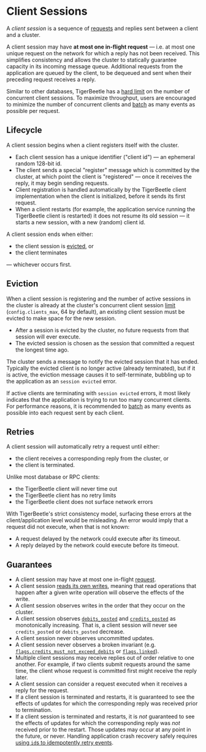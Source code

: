 # Client Sessions

A _client session_ is a sequence of [requests](../coding/requests/README.md) and replies sent between a
client and a cluster.

A client session may have **at most one in-flight request** — i.e. at most one unique request on the
network for which a reply has not been received. This simplifies consistency and allows the cluster
to statically guarantee capacity in its incoming message queue. Additional requests from the
application are queued by the client, to be dequeued and sent when their preceding request receives
a reply.

Similar to other databases, TigerBeetle has a [hard limit](#eviction) on the number of concurrent
client sessions. To maximize throughput, users are encouraged to minimize the number of concurrent
clients and [batch](../coding/requests.md#batching-events) as many events as possible per request.

## Lifecycle

A client session begins when a client registers itself with the cluster.

- Each client session has a unique identifier ("client id") — an ephemeral random 128-bit id.
- The client sends a special "register" message which is committed by the cluster, at which point
  the client is "registered" — once it receives the reply, it may begin sending requests.
- Client registration is handled automatically by the TigerBeetle client implementation when the
  client is initialized, before it sends its first request.
- When a client restarts (for example, the application service running the TigerBeetle client is
  restarted) it does not resume its old session — it starts a new session, with a new (random)
  client id.

A client session ends when either:

- the client session is [evicted](#eviction), or
- the client terminates

— whichever occurs first.

## Eviction

When a client session is registering and the number of active sessions in the cluster is already at
the cluster's concurrent client session
[limit](https://tigerbeetle.com/blog/2022-10-12-a-database-without-dynamic-memory) (`config.clients_max`, 64
by default), an existing client session must be evicted to make space for the new session.

- After a session is evicted by the cluster, no future requests from that session will ever execute.
- The evicted session is chosen as the session that committed a request the longest time ago.

The cluster sends a message to notify the evicted session that it has ended. Typically the evicted
client is no longer active (already terminated), but if it is active, the eviction message causes it
to self-terminate, bubbling up to the application as an `session evicted` error.

If active clients are terminating with `session evicted` errors, it most likely indicates that the
application is trying to run too many concurrent clients. For performance reasons, it is recommended
to [batch](../coding/requests/README.md#batching-events) as many events as possible into each request sent
by each client.

## Retries

A client session will automatically retry a request until either:

- the client receives a corresponding reply from the cluster, or
- the client is terminated.

Unlike most database or RPC clients:

- the TigerBeetle client will never time out
- the TigerBeetle client has no retry limits
- the TigerBeetle client does not surface network errors

With TigerBeetle's strict consistency model, surfacing these errors at the client/application level
would be misleading. An error would imply that a request did not execute, when that is not known:

- A request delayed by the network could execute after its timeout.
- A reply delayed by the network could execute before its timeout.

## Guarantees

- A client session may have at most one in-flight [request](../coding/requests/README.md).
- A client session [reads its own writes](https://jepsen.io/consistency/models/read-your-writes),
  meaning that read operations that happen after a given write operation will observe the effects of
  the write.
- A client session observes writes in the order that they occur on the cluster.
- A client session observes [`debits_posted`](./account.md#debits_posted) and
  [`credits_posted`](./account.md#credits_posted) as monotonically increasing. That is, a client
  session will never see `credits_posted` or `debits_posted` decrease.
- A client session never observes uncommitted updates.
- A client session never observes a broken invariant (e.g.
  [`flags.credits_must_not_exceed_debits`](./account.md#flagscredits_must_not_exceed_debits) or
  [`flags.linked`](./transfer.md#flagslinked)).
- Multiple client sessions may receive replies out of order relative to one another. For example, if
  two clients submit requests around the same time, the client whose request is committed first
  might receive the reply later.
- A client session can consider a request executed when it receives a reply for the request.
- If a client session is terminated and restarts, it is guaranteed to see the effects of updates for
  which the corresponding reply was received prior to termination.
- If a client session is terminated and restarts, it is _not_ guaranteed to see the effects of
  updates for which the corresponding reply was _not_ received prior to the restart. Those updates
  may occur at any point in the future, or never. Handling application crash recovery safely
  requires [using `id`s to idempotently retry events](../coding/reliable-transaction-submission.md).
